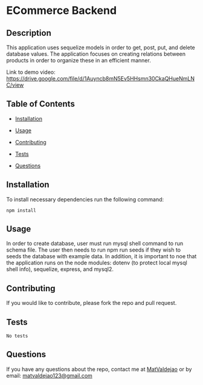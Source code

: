 # ECommerce Backend
  
  ## Description
  This application uses sequelize models in order to get, post, put, and delete database values. The application focuses on creating relations between products in order to organize these in an efficient manner.

  Link to demo video: https://drive.google.com/file/d/1Auyncb8mN5Ev5HHsmn30CkaQHueNmLNC/view

  ## Table of Contents
   * [Installation](#installation)
   * [Usage](#usage)
   
   * [Contributing](#contributing)
   * [Tests](#tests)
   * [Questions](#questions)
  
  ## Installation
  To install necessary dependencies run the following command:

    npm install

  ## Usage
  In order to create database, user must run mysql shell command to run schema file. The user then needs to run npm run seeds if they wish to seeds the database with example data. In addition, it is important to noe that the application runs on the node modules: dotenv (to protect local mysql shell info), sequelize, express, and mysql2.

  

  ## Contributing
  If you would like to contribute, please fork the repo and pull request.

  ## Tests
    No tests

  ## Questions
  If you have any questions about the repo, contact me at [MatValdejao](https://github.com/MatValdejao) or by email: [matvaldejao123@gmail.com](mailto:matvaldejao123@gmail.com)
